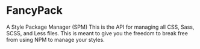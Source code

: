 # FancyPack
A Style Package Manager (SPM)
This is the API for managing all CSS, Sass, SCSS, and Less files. This is meant to give you the freedom to break free from using NPM to manage your styles. 

